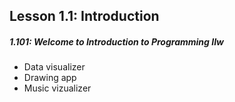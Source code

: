 ## Lesson 1.1: Introduction

<h5>1.101: Welcome to Introduction to Programming IIw</h5>

- Data visualizer
- Drawing app
- Music vizualizer
